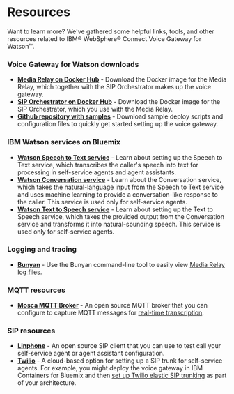 # Resources

Want to learn more? We've gathered some helpful links, tools, and other resources related to IBM&reg; WebSphere&reg; Connect Voice Gateway for Watson&trade;.

### Voice Gateway for Watson downloads
* **[Media Relay on Docker Hub](https://hub.docker.com/r/ibmcom/voice-gateway-mr)** - Download the Docker image for the Media Relay, which together with the SIP Orchestrator makes up the voice gateway.
* **[SIP Orchestrator on Docker Hub](https://hub.docker.com/r/ibmcom/voice-gateway-so)** - Download the Docker image for the SIP Orchestrator, which you use with the Media Relay.
* **[Github repository with samples](https://github.com/WASdev/sample.voice.gateway.for.watson)** - Download sample deploy scripts and configuration files to quickly get started setting up the voice gateway.

### IBM Watson services on Bluemix
* **[Watson Speech to Text service](https://www.ibm.com/watson/developercloud/doc/speech-to-text/)** - Learn about setting up the Speech to Text service, which transcribes the caller's speech into text for processing in self-service agents and agent assistants.
* **[Watson Conversation service](https://www.ibm.com/watson/developercloud/doc/conversation/)** - Learn about the Conversation service, which takes the natural-language input from the Speech to Text service and uses machine learning to provide a conversation-like response to the caller. This service is used only for self-service agents.
* **[Watson Text to Speech service](https://www.ibm.com/watson/developercloud/doc/text-to-speech/)** - Learn about setting up the Text to Speech service, which takes the provided output from the Conversation service and transforms it into natural-sounding speech. This service is used only for self-service agents.

### Logging and tracing
* **[Bunyan](https://github.com/trentm/node-bunyan)** - Use the Bunyan command-line tool to easily view [Media Relay log files](troubleshooting.md#finding-and-viewing-log-files).

### MQTT resources
* **[Mosca MQTT Broker](https://github.com/mcollina/mosca)** - An open source MQTT broker that you can configure to capture MQTT messages for [real-time transcription](rttconfig.md).

### SIP resources
* **[Linphone](https://www.linphone.org/)** - An open source SIP client that you can use to test call your self-service agent or agent assistant configuration.
* **[Twilio](https://www.twilio.com/)** - A cloud-based option for setting up a SIP trunk for self-service agents. For example, you might deploy the voice gateway in IBM Containers for Bluemix and then [set up Twilio elastic SIP trunking](https://www.twilio.com/docs/api/sip-trunking) as part of your architecture.
